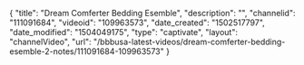 {
    "title": "Dream Comferter Bedding Esemble",
    "description": "",
    "channelid": "111091684",
    "videoid": "109963573",
    "date_created": "1502517797",
    "date_modified": "1504049175",
    "type": "captivate",
    "layout": "channelVideo",
    "url": "\/bbbusa-latest-videos\/dream-comferter-bedding-esemble-2-notes\/111091684-109963573"
}
